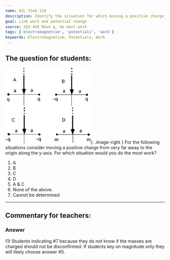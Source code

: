 ```yaml
---
name: A2L Item 134
description: Identify the situation for which moving a positive charge from infinity to the origin would require the most work.
goal: Link work and potential change
source: 283-450 Move q, do most work
tags: ['electromagnetism', 'potentials', 'work']
keywords: Electromagnetism, Potentials, Work
---
```


## The question for students:

![Item134_fig1.gif](../images/Item134_fig1.gif){: .image-right } For
the following situations consider moving a positive charge from very far
away to the origin along the y-axis.  For which situation would you do
the most work?

1. A
2. B
3. C
4. D
5. A & C
6. None of the above.
7. Cannot be determined

<hr/>

## Commentary for teachers:

### Answer 

(1) Students indicating #7 because they do not know if the masses
are charged should not be disconfirmed. If students key on magnitude
only they will likely choose answer #5.

